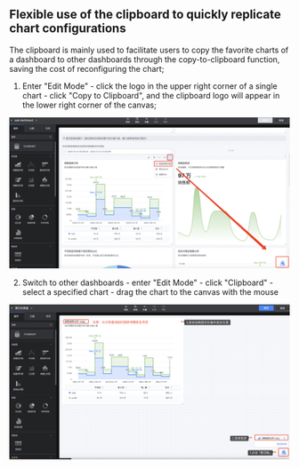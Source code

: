 ## Flexible use of the clipboard to quickly replicate chart configurations

The clipboard is mainly used to facilitate users to copy the favorite charts of a dashboard to other dashboards through the copy-to-clipboard function, saving the cost of reconfiguring the chart;

1. Enter "Edit Mode" - click the logo in the upper right corner of a single chart - click "Copy to Clipboard", and the clipboard logo will appear in the lower right corner of the canvas;

![clipoard](media/clipoard.png)

2. Switch to other dashboards - enter "Edit Mode" - click "Clipboard" - select a specified chart - drag the chart to the canvas with the mouse

![clipboard1](media/clipboard1.png)